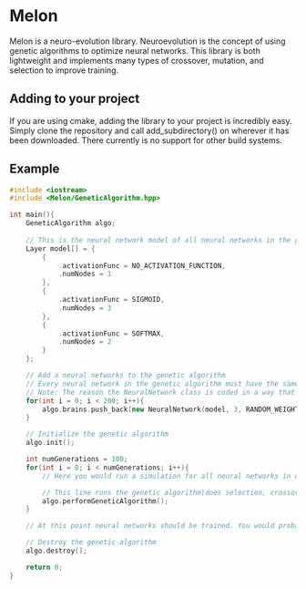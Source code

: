 # Melon
Melon is a neuro-evolution library. Neuroevolution is the concept of using genetic algorithms to optimize neural networks. This library is both lightweight and implements many types of crossover, mutation, and selection to improve training.

## Adding to your project
If you are using cmake, adding the library to your project is incredibly easy. Simply clone the repository and call add_subdirectory() on wherever it has been downloaded. There currently is no support for other build systems.

## Example

```cpp
#include <iostream>
#include <Melon/GeneticAlgorithm.hpp>

int main(){
    GeneticAlgorithm algo;
    
    // This is the neural network model of all neural networks in the genetic algorithm
    Layer model[] = {
        {
            .activationFunc = NO_ACTIVATION_FUNCTION,
            .numNodes = 1
        },
        {
            .activationFunc = SIGMOID,
            .numNodes = 3
        },
        {
            .activationFunc = SOFTMAX,
            .numNodes = 2
        }
    };

    // Add a neural networks to the genetic algorithm
    // Every neural network in the genetic algorithm must have the same model
    // Note: The reason the NeuralNetwork class is coded in a way that allows neural networks to have different models is to allow the user to use the NeuralNetwork class in other areas of their code.
    for(int i = 0; i < 200; i++){
        algo.brains.push_back(new NeuralNetwork(model, 3, RANDOM_WEIGHT_INITIALIZATION));
    }

    // Initialize the genetic algorithm
    algo.init();

    int numGenerations = 100;
    for(int i = 0; i < numGenerations; i++){
        // Here you would run a simulation for all neural networks in order to assign each of them a fitness value

        // This line runs the genetic algorithm(does selection, crossover, and mutation on the neural networks)
        algo.performGeneticAlgorithm();
    }

    // At this point neural networks should be trained. You would probably evalute the fitness values for all neural networks here and get the one with the highest fitness.

    // Destroy the genetic algorithm
    algo.destroy();

    return 0;
}
```